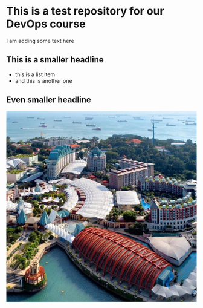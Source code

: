 # This is a test repository for our DevOps course

I am adding some text here

## This is a smaller headline

* this is a list item
* and this is another one

## Even smaller headline

![](sentosa-island_carousel1_640x640.jpg)
